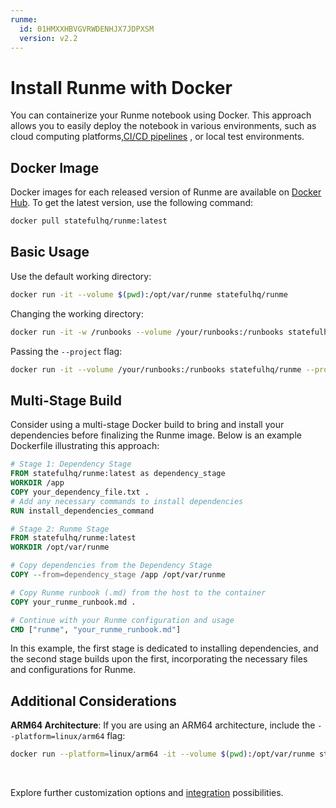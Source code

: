 ```yaml
---
runme:
  id: 01HMXXHBVGVRWDENHJX7JDPXSM
  version: v2.2
---
```


# Install Runme with Docker

You can containerize your Runme notebook using Docker. This approach allows you to easily deploy the notebook in various environments, such as cloud computing platforms,[CI/CD pipelines](https://docs.runme.dev/integrations/github-actions-workflow) , or local test environments.

## **Docker Image**

Docker images for each released version of Runme are available on [Docker Hub](https://hub.docker.com/r/statefulhq/runme). To get the latest version, use the following command:

```sh {"id":"01HMXXHW2JRJ105X332JWKCZ8J"}
docker pull statefulhq/runme:latest
```

## **Basic Usage**

Use the default working directory:

```sh {"id":"01HQW60MVJ17C3ZH97E3Q849EF"}
docker run -it --volume $(pwd):/opt/var/runme statefulhq/runme
```

Changing the working directory:

```sh {"id":"01HQW61ENTQ0KT4Z7JG33YWSB5"}
docker run -it -w /runbooks --volume /your/runbooks:/runbooks statefulhq/runme
```

Passing the `--project` flag:

```sh {"id":"01HQW6213ANNPPVNWZBXM5605G"}
docker run -it --volume /your/runbooks:/runbooks statefulhq/runme --project /runbooks
```

## **Multi-Stage Build**

Consider using a multi-stage Docker build to bring and install your dependencies before finalizing the Runme image. Below is an example Dockerfile illustrating this approach:

```dockerfile {"id":"01HQW92KPTDZVX2173NY4K80JQ"}
# Stage 1: Dependency Stage
FROM statefulhq/runme:latest as dependency_stage
WORKDIR /app
COPY your_dependency_file.txt .
# Add any necessary commands to install dependencies
RUN install_dependencies_command

# Stage 2: Runme Stage
FROM statefulhq/runme:latest
WORKDIR /opt/var/runme

# Copy dependencies from the Dependency Stage
COPY --from=dependency_stage /app /opt/var/runme

# Copy Runme runbook (.md) from the host to the container
COPY your_runme_runbook.md .

# Continue with your Runme configuration and usage
CMD ["runme", "your_runme_runbook.md"]
```

In this example, the first stage is dedicated to installing dependencies, and the second stage builds upon the first, incorporating the necessary files and configurations for Runme.

## **Additional Considerations**

**ARM64 Architecture**:
If you are using an ARM64 architecture, include the `--platform=linux/arm64` flag:

```sh {"id":"01HQW86WFR37CZ0ESXPV8AFWZT"}
docker run --platform=linux/arm64 -it --volume $(pwd):/opt/var/runme statefulhq/runme
```

<br />
<Infobox type="sidenote" title="Keep going!">

Explore further customization options and [integration](../integrations/github-actions-workflow.md) possibilities.

</Infobox>
